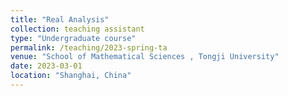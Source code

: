 ```yaml
---
title: "Real Analysis"
collection: teaching assistant
type: "Undergraduate course"
permalink: /teaching/2023-spring-ta
venue: "School of Mathematical Sciences , Tongji University"
date: 2023-03-01
location: "Shanghai, China"
---
```


